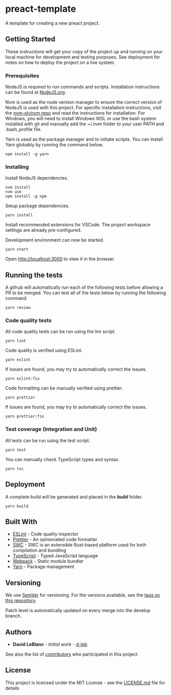 # preact-template

A template for creating a new preact project.

## Getting Started

These instructions will get your copy of the project up and running on your local machine for development and testing purposes. See deployment for notes on how to deploy the project on a live system.

### Prerequisites

NodeJS is required to run commands and scripts. Installation instructions can be found at [NodeJS.org](https://nodejs.org/).

Nvm is used as the node version manager to ensure the correct version of NodeJS is used with this project. For specific installation instructions, visit the
[nvm-sh/nvm repo](https://github.com/nvm-sh/nvm) and read the instructions for installation. For Windows, you will need to install Windows WSL or use the bash system installed with git and manually
add the ~/.nvm folder to your user PATH and .bash_profile file.

Yarn is used as the package manager and to initiate scripts. You can install Yarn globably by running the command below.

```
npm install -g yarn
```

### Installing

Install NodeJS dependencies.

```
nvm install
nvm use
npm install -g npm
```

Setup package dependencies.

```
yarn install
```

Install recommended extensions for VSCode. The project workspace settings are already pre-configured.

Development environment can now be started.

```
yarn start
```

Open [http://localhost:3000](http://localhost:3000) to view it in the browser.

## Running the tests

A github will automatically run each of the following tests before allowing a PR to be merged. You can test all of the tests
below by running the following command.

```
yarn review
```

### Code quality tests

All code quality tests can be run using the lint script.

```
yarn lint
```

Code quality is verified using ESLint.

```
yarn eslint
```

If issues are found, you may try to automatically correct the issues.

```
yarn eslint:fix
```

Code formatting can be manually verified using prettier.

```
yarn prettier
```

If issues are found, you may try to automatically correct the issues.

```
yarn prettier:fix
```

### Test coverage (Integration and Unit)

All tests can be run using the test script.

```
yarn test
```

You can manually check TypeScript types and syntax.

```
yarn tsc
```

## Deployment

A complete build will be generated and placed in the ***build*** folder.

```
yarn build
```

## Built With

- [ESLint](https://eslint.org/) - Code quality inspector
- [Prettier](https://prettier.io/) - An opinionated code formatter
- [SWC](https://swc.rs/) - SWC is an extensible Rust-based platform used for both compilation and bundling
- [TypeScript](https://www.typescriptlang.org/) - Typed JavaScript language
- [Webpack](https://webpack.js.org/) - Static module bundler
- [Yarn](https://yarnpkg.com/) - Package management

## Versioning

We use [SemVer](http://semver.org/) for versioning. For the versions available, see the [tags on this repository](https://github.com/your/project/tags).

Patch level is automatically updated on every merge into the develop branch.

## Authors

- **David LeBlanc** - _Initial work_ - [d-leb](https://github.com/d-leb)

See also the list of [contributors](https://github.com/d-leb/preact-template/graphs/contributors) who participated in this project.

## License

This project is licensed under the MIT License - see the [LICENSE.md](LICENSE.md) file for details
